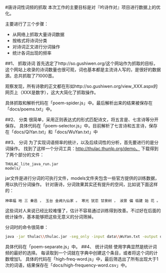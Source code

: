 #唐诗词性词频的抓取
本次工作的主要目标是对『吟诗作对』项目进行数据上的优化。

主要进行了三个步骤：
+ 从网络上抓取大量诗词数据
+ 按格式将诗词分类
+ 对诗词正文进行分词操作
+ 统计各词出现的频率

##1、 抓取诗词
首先选定了http://so.gushiwen.org/这个网站作为抓取的目标，这个网站上收录的诗词数量也很可观，词也基本都是主流诗人写的，是很好的数据源。总共抓取了71000首。

观察发现，所有诗歌的正文都在形如http://so.gushiwen.org/view_XXX.aspx的网页上（XXX是数字），这大大简化了抓取操作。

具体抓取和解析代码在「poem-spider.js」中。最后解析出来的结果被保存在「docs/poems.txt」中。

##2、 分类
很简单，采用正则表达式的形式匹配诗文，将五言是、七言诗等分开保存。
具体代码在「poem-selector.js」中。目前解析了七言诗和五言诗，保存在「docs/QiYan.txt」和「docs/WuYan.txt」中

##3、 分词
为了实现词语频率的统计，以及后续词性的分析，首先要进行的是分词操作。
找到了这样一个分词工具：http://thulac.thunlp.org/demo。
下载得到了两个部分的文件：
```
THULAC_lite_java_run.jar
models/
```
jar文件是进行分词的可执行文件，models文件夹包含一些官方提供的训练数据，用以执行分词操作。
针对唐诗，分词效果其实还有提升的空间，比如说下面这样的：
```
神皋福 地 三 秦邑 ， 玉台 金阙九仙家 。 寒光 犹恋 甘泉树 ， 淑景 偏 临建 始 花 。
```
这些词对人来说已经比较难懂了，估计不容易通过训练得到改善。不过好在后面的统计操作，基本能够把这些无意义的分词筛掉。

分词时的命令很简单：
```bash
java -jar thulac\\thulac.jar -seg_only -input data\\WuYan.txt -output data\\Separate_WuYan.txt
```
具体代码在「poem-separate.js」中。
##4、 统计词频
使用字典显然是统计词频的最好的选择。
每读取到一个词就在字典中创建这个条目，或者将这个词的计数增加1。
具体的代码在「high-freq-word.js」中，最后筛选出了所有出现大于1次的词语，结果保存在「docs/high-frequency-word.csv」中。
